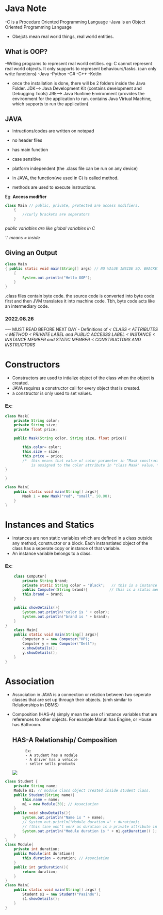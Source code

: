 # Java Note
-C is a Procedure Oriented Programming Language
-Java is an Object Oriented Programming Language

- Obejcts mean real world things, real world entities.

## What is OOP?
-Writing programs to represent real world entities.
eg: C cannot represent real world objects. It only supports to represent behaviours/tasks. (can only write functions)
        -Java
        -Python
        -C#
        -C++
        -Kotlin

- once the installation is done, there will be 2 folders inside the Java Folder.
        JDK--> Java Development Kit (contains development and Debugging Tools)
        JRE--> Java Runtime Environment (provides the environment for the application to run. contains Java Virtual Machine, which supports to run the application)

## JAVA
- Intructions/codes are written on notepad
- no header files
- has main function
- case sensitive
- platform independent (the .class file can be run on any device)

- In JAVA, the function(we used in C) is called method.
- methods are used to execute instructions.

Eg: **Access modifier**
```java
class Main // public, private, protected are access modifiers. 
    {
        //curly brackets are separators
    }
```
*public variables are like global variables in C*
  
*'.' means = inside*



## Giving an Output

```java
class Main
{ public static void main(String[] args) // NO VALUE INSIDE SQ. BRACKETS MEANS UNLIMITED SIZE**
    {
        System.out.println("Hello OOP");
    }
}
```

.class files contain byte code. the source code is converted into byte code first and then JVM translates it into machine code. 
Tbh, byte code acts like an intermediary code.

### 2022.08.26

--- MUST READ BEFORE NEXT DAY - Definitions of      *< CLASS
                                                    < ATTRIBUTES
                                                    < METHOD
                                                    < PRIVATE LABEL and PUBLIC ACCESSS LABEL
                                                    < INSTANCE
                                                    < INSTANCE MEMBER and STATIC MEMBER
                                                    < CONSTRUCTORS AND INSTRUCTORS*
$$
$$


# Constructors
- Constructors are used to intialize object of the class when the object is created.
- JAVA requires a constructor call for every object that is created.
- a constructor is only used to set values.
### Ex:
```java
class Mask{
	private String color;
	private String size;
	private float price;

	public Mask(String color, String size, float price){

		this.color= color; 
		this.size = size;
		this.price = price;
        /* 	this means that value of color parameter in "Mask constructor"
			is assigned to the color attribute in "class Mask" value. */
}

}

class Main{
	public static void main(String[] args){
        Mask 1 = new Mask("red", "small", 50.00);
	}
}
```

# Instances and Statics

- Instances are non static variables which are defined in a class outside any method, constructor or a block. Each instanstiated object of the class has a seperate copy or instance of that variable.
- An instance variable belongs to a class.

###  Ex:
```java
    class Computer{
        private String brand;                    
        private static String color = "Black";   // this is a instance member. All objects created in this class can have a copy of this instance.
        public Computer(String brand){          // this is a static member, which means all the objects created under this class shares this same attribute.
        this.brand = brand;
    }

    public showDetails(){
        System.out.println("color is " + color);
        System.out.println("brand is " + brand);
    }
}
    class Main{
    public static void main(String[] args){
        Computer x = new Computer("HP);
        Computer y = new Computer("Dell");
        x.showDetails();
        y.showDetails();
    }
}
```
# Association

- Association in JAVA is a connection or relation between two seperate classes that are set up through their objects. (smh similar to Relationships in DBMS)

- Composition (HAS-A) simply mean the use of instance variables that are references to other objects. For example Maruti has Engine, or House has Bathroom.

    ## HAS-A Relationship/ Composition

            Ex:
            - A student has a module 
            - A driver has a vehicle
            - seller sells products


    <img src= "https://media.geeksforgeeks.org/wp-content/uploads/20210119172523/HasARelationJavaExample.png">

```java
class Student {
    private String name;
    Module m1; // module class object created inside student class.
    public Student(String name){
        this.name = name;
        m1 = new Module(30); // Association
    }
    public void showDetails(){
        System.out.println("Name is " + name);
        // System.out.println("Module duration =" + duration);
        // (this line won't work as duration is a private attribute in another class)
        System.out.println("Module duration is " + m1.getDuration() );
    }
} 
class Module{
    private int duration;
    public Module(int duration){
        this.duration = duration; // Association
    }
    public int getDuration(){
        return duration;
    }
}
class Main{
    public static void main(String[] args) {
        Student s1 = new Student("Pasindu");
        s1.showDetails();
    }
}
```


